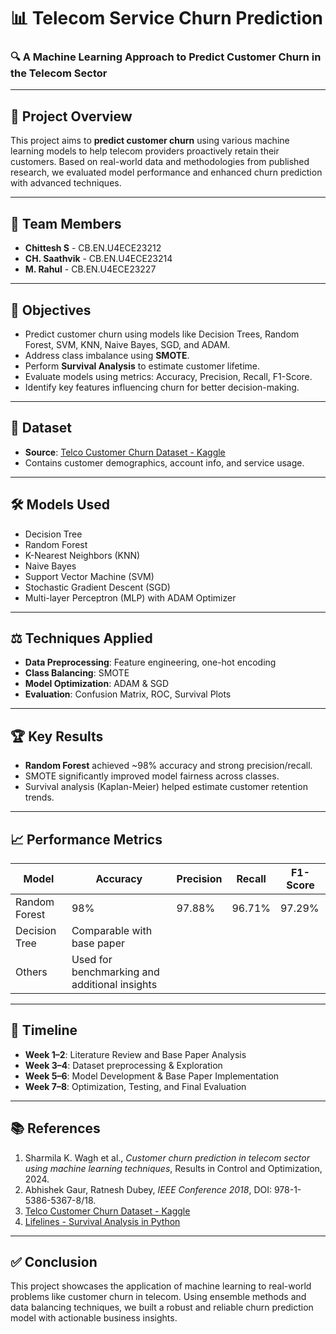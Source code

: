 

# 📊 Telecom Service Churn Prediction

### 🔍 A Machine Learning Approach to Predict Customer Churn in the Telecom Sector

---

## 📌 Project Overview

This project aims to **predict customer churn** using various machine learning models to help telecom providers proactively retain their customers. Based on real-world data and methodologies from published research, we evaluated model performance and enhanced churn prediction with advanced techniques.

---

## 👥 Team Members

- **Chittesh S** - CB.EN.U4ECE23212  
- **CH. Saathvik** - CB.EN.U4ECE23214  
- **M. Rahul** - CB.EN.U4ECE23227  

---

## 🎯 Objectives

- Predict customer churn using models like Decision Trees, Random Forest, SVM, KNN, Naive Bayes, SGD, and ADAM.
- Address class imbalance using **SMOTE**.
- Perform **Survival Analysis** to estimate customer lifetime.
- Evaluate models using metrics: Accuracy, Precision, Recall, F1-Score.
- Identify key features influencing churn for better decision-making.

---

## 📁 Dataset

- **Source**: [Telco Customer Churn Dataset - Kaggle](https://www.kaggle.com/blastchar/telco-customer-churn)
- Contains customer demographics, account info, and service usage.

---

## 🛠️ Models Used

- Decision Tree
- Random Forest
- K-Nearest Neighbors (KNN)
- Naive Bayes
- Support Vector Machine (SVM)
- Stochastic Gradient Descent (SGD)
- Multi-layer Perceptron (MLP) with ADAM Optimizer

---

## ⚖️ Techniques Applied

- **Data Preprocessing**: Feature engineering, one-hot encoding
- **Class Balancing**: SMOTE
- **Model Optimization**: ADAM & SGD
- **Evaluation**: Confusion Matrix, ROC, Survival Plots

---

## 🏆 Key Results

- **Random Forest** achieved ~98% accuracy and strong precision/recall.
- SMOTE significantly improved model fairness across classes.
- Survival analysis (Kaplan-Meier) helped estimate customer retention trends.

---

## 📈 Performance Metrics

| Model           | Accuracy | Precision | Recall | F1-Score |
|----------------|----------|-----------|--------|----------|
| Random Forest  | 98%      | 97.88%    | 96.71% | 97.29%   |
| Decision Tree  | Comparable with base paper |
| Others         | Used for benchmarking and additional insights |

---

## 📆 Timeline

- **Week 1–2**: Literature Review and Base Paper Analysis  
- **Week 3–4**: Dataset preprocessing & Exploration  
- **Week 5–6**: Model Development & Base Paper Implementation  
- **Week 7–8**: Optimization, Testing, and Final Evaluation  

---

## 📚 References

1. Sharmila K. Wagh et al., *Customer churn prediction in telecom sector using machine learning techniques*, Results in Control and Optimization, 2024.
2. Abhishek Gaur, Ratnesh Dubey, *IEEE Conference 2018*, DOI: 978-1-5386-5367-8/18.
3. [Telco Customer Churn Dataset - Kaggle](https://www.kaggle.com/blastchar/telco-customer-churn)
4. [Lifelines - Survival Analysis in Python](https://lifelines.readthedocs.io/en/latest/)

---


## ✅ Conclusion

This project showcases the application of machine learning to real-world problems like customer churn in telecom. Using ensemble methods and data balancing techniques, we built a robust and reliable churn prediction model with actionable business insights.

